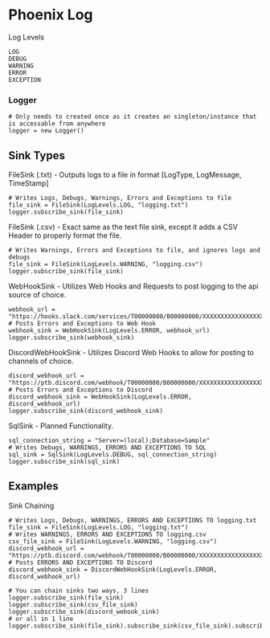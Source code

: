 # Phoenix Log


Log Levels

    LOG
    DEBUG
    WARNING
    ERROR
    EXCEPTION
### Logger
    
    # Only needs to created once as it creates an singleton/instance that is accessable from anywhere
    logger = new Logger()
    
## Sink Types
FileSink (.txt) - Outputs logs to a file in format [LogType, LogMessage, TimeStamp]

    # Writes Logs, Debugs, Warnings, Errors and Exceptions to file 
    file_sink = FileSink(LogLevels.LOG, "logging.txt")
    logger.subscribe_sink(file_sink)

FileSink (.csv) - Exact same as the text file sink, except it adds a CSV Header to properly format the file.

    # Writes Warnings, Errors and Exceptions to file, and ignores logs and debugs
    file_sink = FileSink(LogLevels.WARNING, "logging.csv") 
    logger.subscribe_sink(file_sink)
  
 WebHookSink - Utilizes Web Hooks and Requests to post logging to the api source of choice.

    webhook_url = "https://hooks.slack.com/services/T00000000/B00000000/XXXXXXXXXXXXXXXXXXXXXXXX"
    # Posts Errors and Exceptions to Web Hook
    webhook_sink = WebHookSink(LogLevels.ERROR, webhook_url)
    logger.subscribe_sink(webhook_sink)
  
 DiscordWebHookSink - Utilizes Discord Web Hooks to allow for posting to channels of choice.

    discord_webhook_url = "https://ptb.discord.com/webhook/T00000000/B00000000/XXXXXXXXXXXXXXXXXXXXXXXX"
    # Posts Errors and Exceptions to Discord
    discord_webhook_sink = WebHookSink(LogLevels.ERROR, discord_webhook_url)
    logger.subscribe_sink(discord_webhook_sink)
  	
 SqlSink - Planned Functionality.

    sql_connection_string = "Server=(local);Database=Sample"
    # Writes Debugs, WARNINGS, ERRORS AND EXCEPTIONS TO SQL
    sql_sink = SqlSink(LogLevels.DEBUG, sql_connection_string)
    logger.subscribe_sink(sql_sink)

## Examples
Sink Chaining

    # Writes Logs, Debugs, WARNINGS, ERRORS AND EXCEPTIONS TO logging.txt
    file_sink = FileSink(LogLevels.LOG, "logging.txt")
    # Writes WARNINGS, ERRORS AND EXCEPTIONS TO logging.csv
    csv_file_sink = FileSink(LogLevels.WARNING, "logging.csv")
    discord_webhook_url = "https://ptb.discord.com/webhook/T00000000/B00000000/XXXXXXXXXXXXXXXXXXXXXXXX"
    # Posts ERRORS AND EXCEPTIONS TO Discord
    discord_webhook_sink = DiscordWebHookSink(LogLevels.ERROR, discord_webhook_url)

    # You can chain sinks two ways, 3 lines
    logger.subscribe_sink(file_sink)
    logger.subscribe_sink(csv_file_sink)
    logger.subscribe_sink(discord_webook_sink)
    # or all in 1 line
    logger.subscribe_sink(file_sink).subscribe_sink(csv_file_sink).subscribe_sink(discord_webook_sink)
